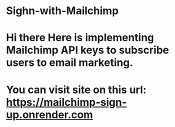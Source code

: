 # Sighn-with-Mailchimp
# Hi there Here is implementing Mailchimp API keys to subscribe users to email marketing.
# You can visit site on this url: https://mailchimp-sign-up.onrender.com
